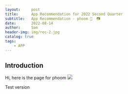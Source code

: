 ```yaml
---
layout:     post
title:      App Recommendation for 2022 Second Quarter 
subtitle:   App Recommendation - phoom 🚮  📷
date:       2022-08-14
author:     Sam
header-img: img/rec-2.jpg
catalog: true
tags:
    - APP
---
```


## Introduction
Hi, here is the page for phoom
![]([https://is2-ssl.mzstatic.com/image/thumb/PurpleSource122/v4/98/7f/f5/987ff5b3-88b6-be1e-27f4-8e523f9a9263/6cad876e-62d0-43db-ac34-0dddf9c6ca41_Apple_iPhone_11_Pro_Screenshot_3__U00281_U0029.png/750x750bb.jpeg]())



Test version